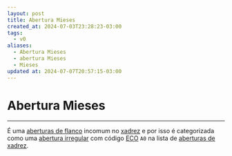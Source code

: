 ```yaml
---
layout: post
title: Abertura Mieses
created_at: 2024-07-03T23:28:23-03:00
tags:
  - v0
aliases:
  - Abertura Mieses
  - abertura Mieses
  - Mieses
updated at: 2024-07-07T20:57:15-03:00
---
```

# Abertura Mieses
----

É uma [aberturas de flanco](api/2024/07/2024-07-06-Aberturas_de_flanco.md) incomum no [xadrez](api/2024/07/2024-07-06-Xadrez.md) e por isso é categorizada como uma [abertura irregular](api/2024/07/2024-07-06-Aberturas_irregulares.md) com código [ECO](Encyclopaedia%20of%20Chess%20Openings.md) `A0` na lista de [aberturas de xadrez](api/2024/07/2024-07-06-Aberturas_de_xadrez.md).